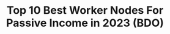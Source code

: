 ---
layout: post
title: Top 10 Best Worker Nodes For Passive Income in 2023 (BDO)
published: true
type: video
tags: nodes
image: /files/thumbnails/top10nodes.webp
excerpt: Contender for best thumbnail I ever made
post-date: 2023-06-13
updated-date: 2023-06-13
direct-link: https://www.youtube.com/watch?v=ok94UPStmGU
---